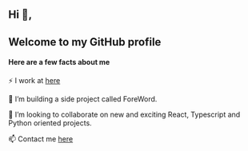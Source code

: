 ## Hi 👋,
## Welcome to my GitHub profile

#### Here are a few facts about me

⚡ I work at [here](https://vivo.digital)

🔭 I’m building a side project called ForeWord.

👯 I’m looking to collaborate on new and exciting React, Typescript and Python oriented projects.

📫 Contact me [here](https://angusbezzina.com)
